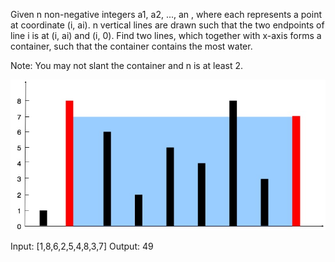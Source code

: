 Given n non-negative integers a1, a2, ..., an , where each represents a point at coordinate (i, ai). n vertical lines are drawn such that the two endpoints of line i is at (i, ai) and (i, 0). Find two lines, which together with x-axis forms a container, such that the container contains the most water.

Note: You may not slant the container and n is at least 2.

![Alt text](./question_11.jpg?raw=true "Example")


Input: [1,8,6,2,5,4,8,3,7]
Output: 49
